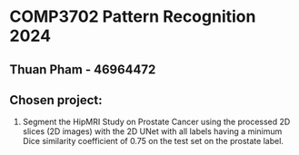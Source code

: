 # COMP3702 Pattern Recognition 2024
## Thuan Pham - 46964472

## Chosen project:
1. Segment the HipMRI Study on Prostate Cancer using the processed 2D slices (2D images) with the 
2D UNet with all labels having a minimum Dice similarity coefficient of 0.75 on the test set on 
the prostate label.